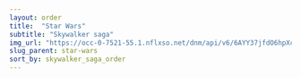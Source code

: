 ```yaml
---
layout: order
title:  "Star Wars"
subtitle: "Skywalker saga"
img_url: "https://occ-0-7521-55.1.nflxso.net/dnm/api/v6/6AYY37jfdO6hpXcMjf9Yu5cnmO0/AAAABWq3Mo-U-cz-SHWzEM71fjR23KYrATFvxrH-oq-LsMIdznV9_d54ZhSCeA-qEHPI5otQBCML6cYjaT4qHiSxu4ALu1-DgsTc9iFu.jpg?r=472"
slug_parent: star-wars
sort_by: skywalker_saga_order
---
```

